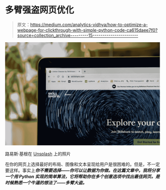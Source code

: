 # 多臂强盗网页优化

> 原文：<https://medium.com/analytics-vidhya/how-to-optimize-a-webpage-for-clickthrough-with-simple-python-code-ca615daee7f0?source=collection_archive---------15----------------------->

![](img/5058adfca023b6d749375f41858145f3.png)

路易斯·基根在 [Unsplash](https://unsplash.com?utm_source=medium&utm_medium=referral) 上的照片

在你的网页上选择最好的布局、图像和文本呈现给用户是很困难的。但是，不一定要这样。事实上****你*不需要选择——你可以让数据为你做。在这篇文章中，我将分享一个用 Python 实现的简单算法，它将帮助你在多个创意选项中找出最佳网页。是时候熟悉一个牛逼的想法了——***多臂大盗。******